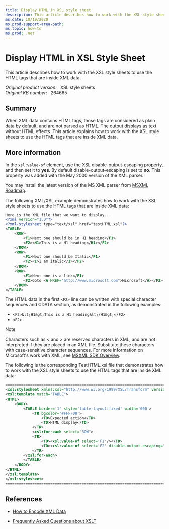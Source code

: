 ```yaml
---
title: Display HTML in XSL style sheet
description: This article describes how to work with the XSL style sheets to use the HTML tags that are inside XML data.
ms.date: 10/19/2020
ms.prod-support-area-path: 
ms.topic: how-to
ms.prod: .net
---
```

# Display HTML in XSL Style Sheet

This article describes how to work with the XSL style sheets to use the HTML tags that are inside XML data.

_Original product version:_ &nbsp; XSL style sheets  
_Original KB number:_ &nbsp; 264665

## Summary

When XML data contains HTML tags, those tags are considered as plain data by default, and are not parsed as HTML. The output displays as text without HTML effects. This article explains how to work with the XSL style sheets to use the HTML tags that are inside XML data.

## More information

In the `xsl:value-of` element, use the XSL disable-output-escaping property, and then set it to **yes**. By default disable-output-escaping is set to **no**. This property was added with the May 2000 version of the XML parser.

You may install the latest version of the MS XML parser from [MSXML Roadmap](/previous-versions/windows/desktop/jj152146(v=vs.85)).

The following XML/XSL example demonstrates how to work with the XSL style sheets to use the HTML tags that are inside XML data:

```xml
Here is the XML file that we want to display...
<?xml version="1.0"?>
<?xml-stylesheet type="text/xsl" href="testHTML.xsl"?>
<TABLE>
    <ROW>
        <F1>Next one should be in H1 heading</F1>
        <F2><H1>This is a H1 heading</H1></F2>
    </ROW>
    <ROW>
        <F1>Next one should be Italic</F1>
        <F2><I>I am italic</I></F2>
    </ROW>
    <ROW>
        <F1>Next one is a link</F1>
        <F2>Goto <A HREF="http://www.microsoft.com">Microsoft</A></F2>
    </ROW>
</TABLE>
```

The HTML data in the first `<F2>` line can be written with special character sequences and CDATA section, as demonstrated in the following examples:

- `<F2>&lt;H1&gt;This is a H1 heading&lt;/H1&gt;</F2>`
- `<F2>`

> [!NOTE]
> Characters such as < and > are reserved characters in XML, and are not interpreted if they are placed in an XML file. Substitute these characters with case-sensitive character sequences. For more information on Microsoft's work with XML, see [MSXML SDK Overview](/previous-versions/windows/desktop/ms760399(v=vs.85)).

The following is the corresponding TestHTML.xsl file that demonstrates how to work with the XSL style sheets to use the HTML tags that are inside XML data:

```xml
==========================================================================
<xsl:stylesheet xmlns:xsl="http://www.w3.org/1999/XSL/Transform" version="1.0" >
<xsl:template match="TABLE">
<HTML>
    <BODY>
        <TABLE border='1' style='table-layout:fixed' width='600'>
            <TR bgcolor='#FFFF00'>
                <TD>Expected action</TD>
                <TD>HTML display</TD>
            </TR>
            <xsl:for-each select="ROW">
            <TR>
                <TD><xsl:value-of select='F1'/></TD>
                <TD><xsl:value-of select='F2' disable-output-escaping="yes"/></TD>
            </TR>
        </xsl:for-each>
        </TABLE>
    </BODY>
</HTML>
</xsl:template>
</xsl:stylesheet>
==========================================================================
```

## References

- [How to Encode XML Data](/previous-versions/aa468560(v=msdn.10))

- [Frequently Asked Questions about XSLT](/previous-versions/windows/desktop/ms757858(v=vs.85))
